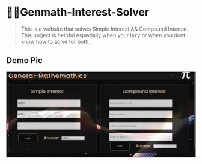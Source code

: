 # 📐📏Genmath-Interest-Solver
> This is a website that solves Simple Interest && Compound Interest. This project is helpful especially when your lazy or
> when you dont know how to solve for both.

## Demo Pic
<img src="img/genmathdemo.png">


